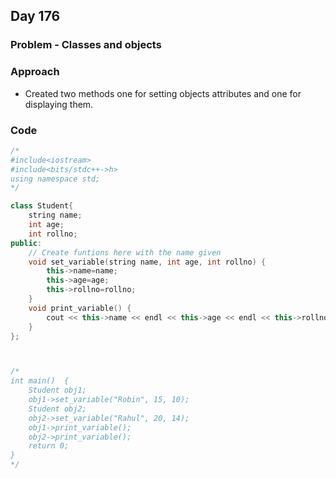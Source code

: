 ## Day 176

### Problem - Classes and objects

### Approach

- Created two methods one for setting objects attributes and one for displaying them.

### Code

```cpp
/*
#include<iostream>
#include<bits/stdc++->h>
using namespace std;
*/

class Student{
    string name;
    int age;
    int rollno;
public:
    // Create funtions here with the name given
    void set_variable(string name, int age, int rollno) {
        this->name=name;
        this->age=age;
        this->rollno=rollno;
    }
    void print_variable() {
        cout << this->name << endl << this->age << endl << this->rollno << endl;
    }
};



/*
int main()  {
    Student obj1;
    obj1->set_variable("Robin", 15, 10);
    Student obj2;
    obj2->set_variable("Rahul", 20, 14);
    obj1->print_variable();
    obj2->print_variable();
    return 0;
}
*/
```
